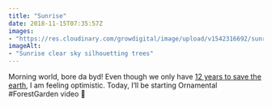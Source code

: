 ```yaml
---
title: "Sunrise"
date: 2018-11-15T07:35:57Z
images: 
- "https://res.cloudinary.com/growdigital/image/upload/v1542316692/sunrise-vygkdw.jpg"
imageAlt: 
- "Sunrise clear sky silhouetting trees"
---
```


Morning world, bore da byd! Even though we only have [12 years to save the earth](https://www.theguardian.com/environment/2018/oct/08/global-warming-must-not-exceed-15c-warns-landmark-un-report), I am feeling optimistic. Today, I‘ll be starting Ornamental #ForestGarden video 🙂
